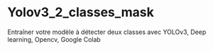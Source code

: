 # Yolov3_2_classes_mask
Entraîner votre modèle à détecter deux classes avec YOLOv3, Deep learning, Opencv, Google Colab
